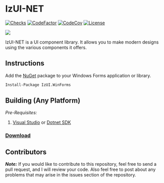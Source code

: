 # IzUI-NET

[![Checks](https://img.shields.io/github/check-runs/Iswenzz/IzUI-NET/master?logo=github)](https://github.com/Iswenzz/IzUI-NET/actions)
[![CodeFactor](https://img.shields.io/codefactor/grade/github/Iswenzz/IzUI-NET?label=codefactor&logo=codefactor)](https://www.codefactor.io/repository/github/iswenzz/IzUI-NET)
[![CodeCov](https://img.shields.io/codecov/c/github/Iswenzz/IzUI-NET?label=codecov&logo=codecov)](https://codecov.io/gh/Iswenzz/IzUI-NET)
[![License](https://img.shields.io/github/license/Iswenzz/IzUI-NET?color=blue&logo=gitbook&logoColor=white)](https://github.com/Iswenzz/IzUI-NET/blob/master/LICENSE)

![](https://i.imgur.com/BBQlTg6.png)

IzUI-NET is a UI component library. It allows you to make modern designs using the various components it offers.

## Instructions

Add the [NuGet](https://nuget.org) package to your Windows Forms application or library. 

```ps
Install-Package IzUI.WinForms
```

## Building (Any Platform)

_Pre-Requisites:_
1. [Visual Studio](https://visualstudio.microsoft.com/) or [Dotnet SDK](https://dotnet.microsoft.com/download)

### [Download](https://github.com/Iswenzz/IzUI-NET/releases)

## Contributors

***Note:*** If you would like to contribute to this repository, feel free to send a pull request, and I will review your code. 
Also feel free to post about any problems that may arise in the issues section of the repository.
